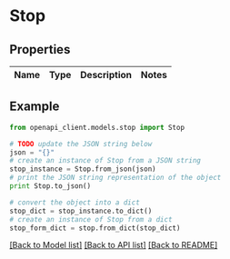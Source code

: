 # Stop


## Properties

Name | Type | Description | Notes
------------ | ------------- | ------------- | -------------

## Example

```python
from openapi_client.models.stop import Stop

# TODO update the JSON string below
json = "{}"
# create an instance of Stop from a JSON string
stop_instance = Stop.from_json(json)
# print the JSON string representation of the object
print Stop.to_json()

# convert the object into a dict
stop_dict = stop_instance.to_dict()
# create an instance of Stop from a dict
stop_form_dict = stop.from_dict(stop_dict)
```
[[Back to Model list]](../README.md#documentation-for-models) [[Back to API list]](../README.md#documentation-for-api-endpoints) [[Back to README]](../README.md)


